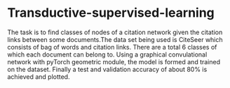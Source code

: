 # Transductive-supervised-learning
The task is to find classes of nodes of a citation network given the citation links between some documents.The data set being 
used  is CiteSeer which consists of bag of words and citation links.
There are a total 6 classes of which each document can belong to.
Using a graphical convulational network with pyTorch geometric module, the model is formed and trained on the dataset.
Finally a test and validation accuracy of about 80% is achieved and plotted.
